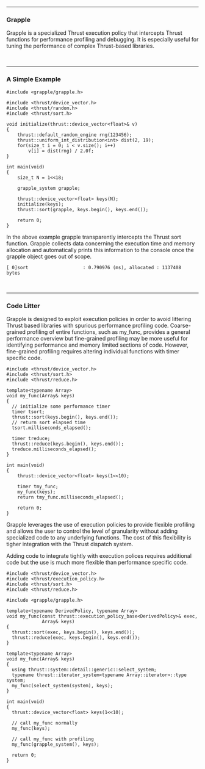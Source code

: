 <hr>
<h3>Grapple</h3>

Grapple is a specialized Thrust execution policy that intercepts Thrust
functions for performance profiling and debugging. It is especially
useful for tuning the performance of complex Thrust-based libraries.

<br><hr>
<h3>A Simple Example</h3>

~~~{.cpp}
#include <grapple/grapple.h>

#include <thrust/device_vector.h>
#include <thrust/random.h>
#include <thrust/sort.h>

void initialize(thrust::device_vector<float>& v)
{
    thrust::default_random_engine rng(123456);
    thrust::uniform_int_distribution<int> dist(2, 19);
    for(size_t i = 0; i < v.size(); i++)
        v[i] = dist(rng) / 2.0f;
}

int main(void)
{
    size_t N = 1<<18;

    grapple_system grapple;

    thrust::device_vector<float> keys(N);
    initialize(keys);
    thrust::sort(grapple, keys.begin(), keys.end());

    return 0;
}
~~~

In the above example grapple transparently intercepts the Thrust sort
function. Grapple collects data concerning the execution time and memory
allocation and automatically prints this information to the console once
the grapple object goes out of scope.

~~~{.shell}
[ 0]sort                    : 0.790976 (ms), allocated : 1137408    bytes
~~~

<br><hr>
<h3>Code Litter</h3>

Grapple is designed to exploit execution policies in order to avoid
littering Thrust based libraries with spurious performance profiling
code. Coarse-grained profiling of entire functions, such as my_func,
provides a general performance overview but fine-grained profiling
may be more useful for identifying performance and memory limited
sections of code. However, fine-grained profiling requires altering
individual functions with timer specific code.

~~~{.cpp}
#include <thrust/device_vector.h>
#include <thrust/sort.h>
#include <thrust/reduce.h>

template<typename Array>
void my_func(Array& keys)
{
  // initialize some performance timer
  timer tsort;
  thrust::sort(keys.begin(), keys.end());
  // return sort elapsed time
  tsort.milliseconds_elapsed();

  timer treduce;
  thrust::reduce(keys.begin(), keys.end());
  treduce.milliseconds_elapsed();
}

int main(void)
{
    thrust::device_vector<float> keys(1<<10);

    timer tmy_func;
    my_func(keys);
    return tmy_func.milliseconds_elapsed();

    return 0;
}
~~~

Grapple leverages the use of execution policies to provide flexible
profiling and allows the user to control the level of granularity without
adding specialized code to any underlying functions. The cost of this
flexibility is tigher integration with the Thrust dispatch system.

Adding code to integrate tightly with execution polices requires
additional code but the use is much more flexible than performance
specific code.

~~~{.cpp}
#include <thrust/device_vector.h>
#include <thrust/execution_policy.h>
#include <thrust/sort.h>
#include <thrust/reduce.h>

#include <grapple/grapple.h>

template<typename DerivedPolicy, typename Array>
void my_func(const thrust::execution_policy_base<DerivedPolicy>& exec,
             Array& keys)
{
  thrust::sort(exec, keys.begin(), keys.end());
  thrust::reduce(exec, keys.begin(), keys.end());
}

template<typename Array>
void my_func(Array& keys)
{
  using thrust::system::detail::generic::select_system;
  typename thrust::iterator_system<typename Array::iterator>::type system;
  my_func(select_system(system), keys);
}

int main(void)
{
  thrust::device_vector<float> keys(1<<10);

  // call my_func normally
  my_func(keys);

  // call my_func with profiling
  my_func(grapple_system(), keys);

  return 0;
}
~~~
